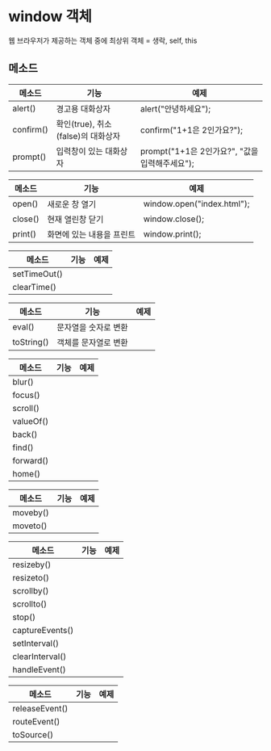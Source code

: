 # window 객체
웹 브라우저가 제공하는 객체 중에 최상위 객체 = 생락, self, this

## 메소드
|메소드|기능|예제|
|--|--|--|
|alert()|경고용 대화상자| alert("안녕하세요");
|confirm()|확인(true), 취소(false)의 대화상자 | confirm("1+1은 2인가요?");
|prompt()|입력창이 있는 대화상자|prompt("1+1은 2인가요?", "값을 입력해주세요");

|메소드|기능|예제|
|--|--|--|
|open()|새로운 창 열기|window.open("index.html");
|close()|현재 열린창 닫기|window.close();
|print()|화면에 있는 내용을 프린트|window.print();


|메소드|기능|예제|
|--|--|--|
|setTimeOut()|
|clearTime()|


|메소드|기능|예제|
|--|--|--|
|eval()|문자열을 숫자로 변환
|toString()|객체를 문자열로 변환


|메소드|기능|예제|
|--|--|--|
|blur()|
|focus()|
|scroll()|
|valueOf()|
|back()|
|find()|
|forward()|
|home()|


|메소드|기능|예제|
|--|--|--|
|moveby()|
|moveto()|

|메소드|기능|예제|
|--|--|--|
|resizeby()|
|resizeto()|
|scrollby()|
|scrollto()|
|stop()|
|captureEvents()|
|setInterval()|
|clearInterval()|
|handleEvent()|


|메소드|기능|예제|
|--|--|--|
|releaseEvent()|
|routeEvent()|
|toSource()|
